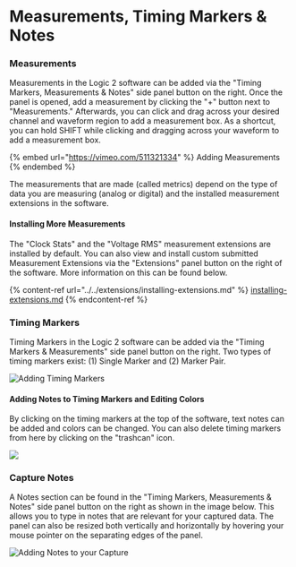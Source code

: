 # Measurements, Timing Markers & Notes

### Measurements

Measurements in the Logic 2 software can be added via the "Timing Markers, Measurements & Notes" side panel button on the right. Once the panel is opened, add a measurement by clicking the "+" button next to "Measurements." Afterwards, you can click and drag across your desired channel and waveform region to add a measurement box. As a shortcut, you can hold SHIFT while clicking and dragging across your waveform to add a measurement box.

{% embed url="https://vimeo.com/511321334" %}
Adding Measurements
{% endembed %}

The measurements that are made (called metrics) depend on the type of data you are measuring (analog or digital) and the installed measurement extensions in the software.&#x20;

#### Installing More Measurements

The "Clock Stats" and the "Voltage RMS" measurement extensions are installed by default. You can also view and install custom submitted Measurement Extensions via the "Extensions" panel button on the right of the software. More information on this can be found below.

{% content-ref url="../../extensions/installing-extensions.md" %}
[installing-extensions.md](../../extensions/installing-extensions.md)
{% endcontent-ref %}

###

### Timing Markers

Timing Markers in the Logic 2 software can be added via the "Timing Markers & Measurements" side panel button on the right. Two types of timing markers exist: (1) Single Marker and (2) Marker Pair.

![Adding Timing Markers](<../../.gitbook/assets/Screen Shot 2021-04-02 at 2.19.22 PM.png>)

#### Adding Notes to Timing Markers and Editing Colors

By clicking on the timing markers at the top of the software, text notes can be added and colors can be changed. You can also delete timing markers from here by clicking on the "trashcan" icon.

![](<../../.gitbook/assets/Screen Shot 2021-04-02 at 2.21.43 PM (1).png>)



### Capture Notes

A Notes section can be found in the "Timing Markers, Measurements & Notes" side panel button on the right as shown in the image below. This allows you to type in notes that are relevant for your captured data. The panel can also be resized both vertically and horizontally by hovering your mouse pointer on the separating edges of the panel.

![Adding Notes to your Capture](<../../.gitbook/assets/Screen Shot 2021-07-14 at 5.08.53 PM.png>)
